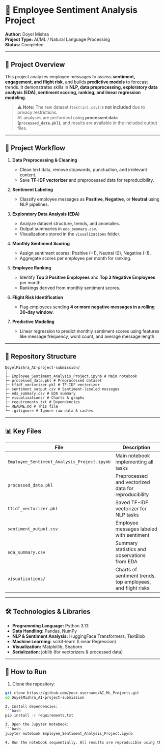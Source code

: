 # 🏢 Employee Sentiment Analysis Project

**Author:** Doyel Mishra  
**Project Type:** AI/ML / Natural Language Processing  
**Status:** Completed  

---

## 🌟 Project Overview

This project analyzes employee messages to assess **sentiment, engagement, and flight risk**, and builds **predictive models** to forecast trends. It demonstrates skills in **NLP, data preprocessing, exploratory data analysis (EDA), sentiment scoring, ranking, and linear regression modeling**.

> ⚠️ **Note:** The raw dataset (`test(in).csv`) is **not included** due to privacy restrictions.  
> All analyses are performed using **processed data (`processed_data.pkl`)**, and results are available in the included output files.

---

## 📝 Project Workflow

1. **Data Preprocessing & Cleaning**  
   - Clean text data, remove stopwords, punctuation, and irrelevant content.
   - Save **TF-IDF vectorizer** and preprocessed data for reproducibility.

2. **Sentiment Labeling**  
   - Classify employee messages as **Positive**, **Negative**, or **Neutral** using NLP pipelines.

3. **Exploratory Data Analysis (EDA)**  
   - Analyze dataset structure, trends, and anomalies.
   - Output summaries in `eda_summary.csv`.
   - Visualizations stored in the `visualizations` folder.

4. **Monthly Sentiment Scoring**  
   - Assign sentiment scores: Positive (+1), Neutral (0), Negative (-1).  
   - Aggregate scores per employee per month for ranking.

5. **Employee Ranking**  
   - Identify **Top 3 Positive Employees** and **Top 3 Negative Employees** per month.
   - Rankings derived from monthly sentiment scores.

6. **Flight Risk Identification**  
   - Flag employees sending **4 or more negative messages in a rolling 30-day window**.

7. **Predictive Modeling**  
   - Linear regression to predict monthly sentiment scores using features like message frequency, word count, and average message length.

---

## 📁 Repository Structure
```
DoyelMishra_AI-project-submission/
│
├─ Employee_Sentiment_Analysis_Project.ipynb # Main notebook
├─ processed_data.pkl # Preprocessed dataset
├─ tfidf_vectorizer.pkl # TF-IDF vectorizer
├─ sentiment_output.csv # Sentiment-labeled messages
├─ eda_summary.csv # EDA summary
├─ visualizations/ # Charts & graphs
├─ requirements.txt # Dependencies
├─ README.md # This file
└─ .gitignore # Ignore raw data & caches
```

---

## 📊 Key Files

| File | Description |
|------|-------------|
| `Employee_Sentiment_Analysis_Project.ipynb` | Main notebook implementing all tasks |
| `processed_data.pkl` | Preprocessed and vectorized data for reproducibility |
| `tfidf_vectorizer.pkl` | Saved TF-IDF vectorizer for NLP tasks |
| `sentiment_output.csv` | Employee messages labeled with sentiment |
| `eda_summary.csv` | Summary statistics and observations from EDA |
| `visualizations/` | Charts of sentiment trends, top employees, and flight risks |

---

## 🛠️ Technologies & Libraries

- **Programming Language:** Python 3.13  
- **Data Handling:** Pandas, NumPy  
- **NLP & Sentiment Analysis:** HuggingFace Transformers, TextBlob  
- **Machine Learning:** scikit-learn (Linear Regression)  
- **Visualization:** Matplotlib, Seaborn  
- **Serialization:** joblib (for vectorizers & processed data)

---

## 🏃 How to Run

1. Clone the repository:

```bash
git clone https://github.com/your-username/AI_ML_Projects.git
cd DoyelMishra_AI-project-submission

2. Install dependencies:
```bash
pip install -r requirements.txt

3. Open the Jupyter Notebook:
```bash
jupyter notebook Employee_Sentiment_Analysis_Project.ipynb

4. Run the notebook sequentially. All results are reproducible using the included processed data files.
